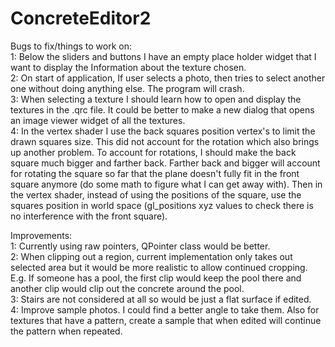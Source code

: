 # ConcreteEditor2

Bugs to fix/things to work on:  
  1: Below the sliders and buttons I have an empty place holder widget that I want to display the Information about the texture chosen.
<br/> 2:  On start of application, If user selects a photo, then tries to select another one without doing anything else.  The program will crash.
<br/> 3:  When selecting a texture I should learn how to open and display the textures in the .qrc file.  It could be better to make a new dialog that opens an image viewer widget of all the textures.  
4:  In the vertex shader I use the back squares position vertex's to limit the drawn squares size.  This did not account for the rotation which also brings up another problem.  To account for rotations, I should make the back square much bigger and farther back.  Farther back and bigger will account for rotating the square so far that the plane doesn't fully fit in the front square anymore (do some math to figure what I can get away with).  Then in the vertex shader, instead of using the positions of the square, use the squares position in world space (gl_positions xyz values to check there is no interference with the front square).


Improvements: <br />
  1:  Currently using raw pointers, QPointer class would be better.
<br/>  2:  When clipping out a region, current implementation only takes out selected area but it would be more realistic to allow continued cropping.  E.g. If someone has a pool, the first clip would keep the pool there and another clip would clip out the concrete around the pool.
<br/>  3:  Stairs are not considered at all so would be just a flat surface if edited.
<br/> 4: Improve sample photos.  I could find a better angle to take them.  Also for textures that have a pattern, create a sample that when edited will continue the pattern when repeated.
